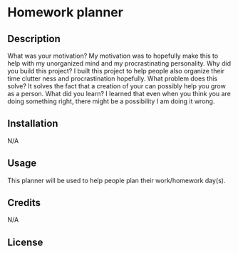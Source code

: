 # Homework planner
## Description

What was your motivation? My motivation was to hopefully make this to help with my unorganized mind and my procrastinating personality.
Why did you build this project? I built this project to help people also organize their time clutter ness and procrastination hopefully.
What problem does this solve? It solves the fact that a creation of your can possibly help you grow as a person.
What did you learn? I learned that even when you think you are doing something right, there might be a possibility I am doing it wrong.

## Installation

N/A

## Usage

This planner will be used to help people plan their work/homework day(s).


## Credits

N/A

## License
